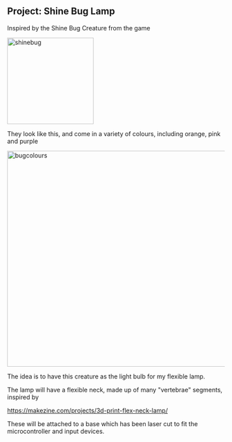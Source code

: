 ## Project: Shine Bug Lamp



Inspired by the Shine Bug Creature from the game 

[Oxygen Not Included]: https://www.klei.com/games/oxygen-not-included	"Oxygen Not Included by Klei"

<img src="C:\Users\rando\Documents\GitHub\ep1000\images\shinebug.png" alt="shinebug" style="width:200px;height:200px" />

They look like this, and come in a variety of colours, including orange, pink and purple

<img src="C:\Users\rando\Documents\GitHub\ep1000\images\bugcolours.png" alt="bugcolours" style="width:700px;height:500px" />

The idea is to have this creature as the light bulb for my flexible lamp.

The lamp will have a flexible neck, made up of many "vertebrae" segments, inspired by

https://makezine.com/projects/3d-print-flex-neck-lamp/

These will be attached to a base which has been laser cut to fit the microcontroller and input devices.

